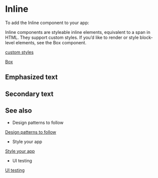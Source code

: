 # Inline

To add the Inline component to your app:

Inline components are styleable inline elements, equivalent to a span in HTML. They support custom styles. If you’d like to render or style block-level elements, see the Box component.

[custom styles](/stripe-apps/style#custom-styles)

[Box](/stripe-apps/components/box)

## Emphasized text

## Secondary text

## See also

- Design patterns to follow

[Design patterns to follow](/stripe-apps/patterns)

- Style your app

[Style your app](/stripe-apps/style)

- UI testing

[UI testing](/stripe-apps/ui-testing)
